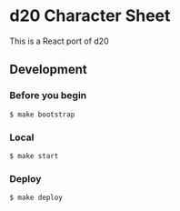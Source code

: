 # d20 Character Sheet

This is a React port of d20

## Development

### Before you begin

    $ make bootstrap

### Local

    $ make start

### Deploy
    
    $ make deploy
